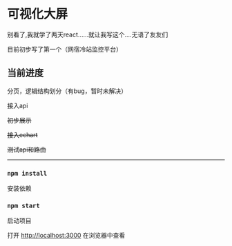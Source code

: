 # 可视化大屏
别看了,我就学了两天react......就让我写这个....无语了友友们

目前初步写了第一个（网宿冷站监控平台）

## 当前进度
分页，逻辑结构划分（有bug，暂时未解决）

接入api

~~初步展示~~

~~接入echart~~

~~测试api和路由~~


---
### `npm install`
安装依赖

### `npm start`
启动项目

打开 [http://localhost:3000](http://localhost:3000) 在浏览器中查看

